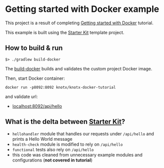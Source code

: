 
# Getting started with Docker example
This project is a result of completing [Getting started with Docker](http://knotx.io/tutorials/getting-started-with-docker/2_0/) tutorial.

This example is built using the [Starter Kit](https://github.com/Knotx/knotx-starter-kit) template project.

## How to build & run
    
```
$> ./gradlew build-docker
```

The [build-docker](https://github.com/Knotx/knotx-starter-kit#build--validate-docker-image) builds and validates the custom project Docker image.

Then, start Docker container:
```
docker run -p8092:8092 knotx/knotx-docker-tutorial
```

and validate url:
- [localhost:8092/api/hello](http://localhost:8092/api/hello)

## What is the delta between [Starter Kit](https://github.com/Knotx/knotx-starter-kit)?

- `hellohandler` module that handles our requests under `/api/hello` and prints a Hello World message
- `health-check` module is modified to rely on `/api/hello`
- `functional` tests also rely on `/api/hello` 
- this code was cleaned from unnecessary example modules and configurations (**not covered in tutorial**)
